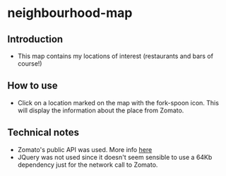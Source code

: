 # neighbourhood-map

## Introduction
- This map contains my locations of interest (restaurants and bars of course!)

## How to use

- Click on a location marked on the map with the fork-spoon icon. This will display the information about the place from Zomato.


## Technical notes

- Zomato's public API was used. More info [here](https://developers.zomato.com/api)
- JQuery was not used since it doesn't seem sensible to use a 64Kb dependency just for the network call to Zomato. 

